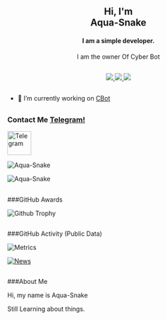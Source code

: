 <h2 align="center">Hi, I'm <br>Aqua-Snake</h1>
<h4 align="center">I am a simple developer.</h3>
<p align="center">
  I am the owner Of Cyber Bot
</p>

##

<p align="center">
  <a href="https://github.com/Aqua-Snake">
    <img src="https://komarev.com/ghpvc/?username=Aqua-Snake&label=Profile%20views&color=green&label=Profile+Views&style=plastic">

  </a>
  <a href="https://github.com/Aqua-Snake?tab=stars">
    <img src="https://img.shields.io/github/stars/Aqua-Snake?color=green&label=Stargazers&style=plastic">

  </a>
  <a href="https://github.com/Aqua-Snake?tab=followers">
    <img src="https://img.shields.io/github/followers/Aqua-Snake?color=green&label=Followers&style=plastic">

  </a>
</p>


##

- 🔭 I’m currently working on [CBot](https://github.com/Aqua-Snake/CBot)


##

### Contact Me [Telegram!](https://t.me/aqua_snake)
<p align="left">
<a href="https://t.me/Aqua-Snakeblog" target="blank"><img align="center" src="https://www.freepnglogos.com/uploads/telegram-png/telegram-chat-message-mobile-send-file-smartphone-talk-16.png" alt="Telegram  " height="54" width="54" /></a>

</p>

<p><img align="center" src="https://github-readme-stats.vercel.app/api/top-langs?username=Aqua-Snake&show_icons=true&layout=compact&theme=nightowl" alt="Aqua-Snake" /></p>

<p><img align="center" src="https://github-readme-streak-stats.herokuapp.com/?user=Aqua-Snake&theme=nightowl" alt="Aqua-Snake" /></p>
</details>

##

###GitHub Awards
<br/>

![Github Trophy](https://github-profile-trophy.vercel.app/?username=Aqua-Snake)


##

###GitHub Activity (Public Data)
<br/>

![Metrics](https://metrics.lecoq.io/Aqua-Snake?template=classic&followup=1&isocalendar=1&languages=1&isocalendar.duration=half-year&config.timezone=Europe%2FIstanbul)

[![News](https://github-readme-stats.vercel.app/api/pin/?username=Aqua-Snake&repo=CBot)](https://github.com/Aqua-Snake/CBot)



##

###About Me 

Hi, my name is Aqua-Snake 

Still Learning about things. 

</details>
